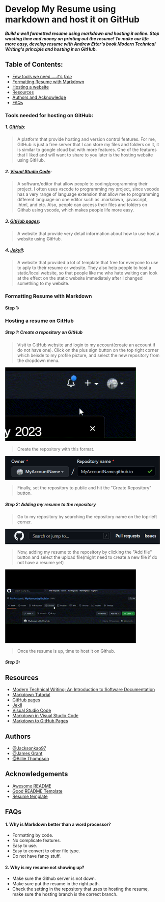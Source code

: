 # Develop My Resume using markdown and host it on GitHub

##### Build a well formetted resume using markdown and hosting it online. Stop wasting time and money on printing out the resume! To make our life more easy, develop resume with Andrew Etter's book Modern Technical Writing's principle and hosting it on GitHub.

## Table of Contents:
- [Few tools we need....._it's free_](#tools-needed-for-hosting-on-github)
- [Formatting Resume with Markdown](#formatting-resume-with-markdown)
- [Hosting a website](#hosting-a-resume-on-github)
- [Resources](#resources)
- [Authors and Acknowledge](#authors)
- [FAQs](#faqs)

### Tools needed for hosting on GitHub:
##### 1. [GitHub](https://github.com/):
   > A platform that provide hosting and version control features. For me, GitHub is just a free server that I can store my files and folders on it, it is similar to google cloud but with more features. One of the features that I liked and will want to share to you later is the hosting website using GitHub.
##### 2. [Visual Studio Code](https://code.visualstudio.com/):
   > A software/editor that allow people to coding/programming their project. I often uses vscode to programming my project, since vscode has a very range of language extension that allow me to programming different language on one editor such as .markdown, .javascript, .html, and etc. Also, people can access their files and folders on Github using vscode, which makes people life more easy.
##### 3. [GitHub pages](https://pages.github.com/):
   > A website that provide very detail information about how to use host a website using GitHub.
##### 4. [Jekyll](https://jekyllrb.com/):
   > A website that provided a lot of template that free for everyone to use to aply to their resume or website. They also help people to host a static/local website, so that people like me who hate waiting can look at the effect on the static website immediately after I changed something to my website.

### Formatting Resume with Markdown
#### Step 1: 

### Hosting a resume on GitHub
##### Step 1: Create a repository on GitHub
   >Visit to GitHub website and login to my account(create an account if do not have one). Click on the plus sign button on the top right corner which beisde to my profile picture, and select the new repository from the dropdown menu. 
   
   ![](./Material/Gif/createRepo_p1.gif)

   >Create the repository with this format.
   
   ![](./Material/Pic/namingRepo.png)

   >Finally, set the repository to public and hit the "Create Repository" button.
##### Step 2: Adding my resume to the repository
   >Go to my repository by searching the repository name on the top-left corner.

   ![](./Material/Pic/findRepo.png)

   >Now, adding my resume to the repository by clicking the "Add file" button and select the upload file(might need to create a new file if do not have a resume yet)
   
   ![](./Material/Gif/uploadFileRepo.gif)
   
   >Once the resume is up, time to host it on Github.
##### Step 3: 



## Resources
- [Modern Technical Writing: An Introduction to Software Documentation](https://www.amazon.ca/Modern-Technical-Writing-Introduction-Documentation-ebook/dp/B01A2QL9SS)
- [Markdown Tutorial](https://www.markdowntutorial.com/)
- [GitHub pages](https://pages.github.com/)
- [Jekll](https://jekyllrb.com/)
- [Visual Studio Code](https://code.visualstudio.com/)
- [Markdown in Visual Studio Code](https://code.visualstudio.com/docs/languages/markdown)
- [Markdown to GitHub Pages](https://nicolas-van.github.io/easy-markdown-to-github-pages/)

## Authors
- [@Jacksonkao97](https://github.com/Jacksonkao97)
- [@James Grant](https://github.com/sproogen)
- [@Billie Thompson](https://github.com/PurpleBooth)

## Acknowledgements
- [Awesome README](https://github.com/matiassingers/awesome-readme)
- [Good README Template](https://github.com/PurpleBooth/a-good-readme-template)
- [Resume template](https://github.com/sproogen/modern-resume-theme)

## FAQs
#### 1. Why is Markdown better than a word processor?
   - Formatting by code.
   - No complicate features.
   - Easy to use.
   - Easy to convert to other file type.
   - Do not have fancy stuff.
#### 2. Why is my resume not showing up?
   - Make sure the Github server is not down.
   - Make sure put the resume in the right path.
   - Check the setting in the repository that uses to hosting the resume, make sure the hosting branch is the correct branch.